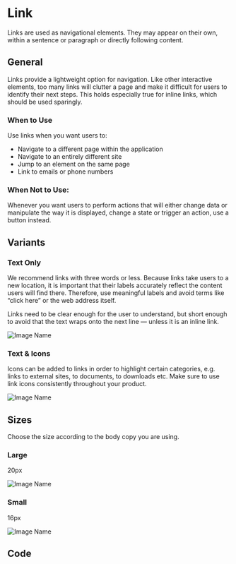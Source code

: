 # Link

Links are used as navigational elements. They may appear on their own, within a sentence or paragraph or directly following content.

## General

Links provide a lightweight option for navigation. Like other interactive elements, too many links will clutter a page and make it difficult for users to identify their next steps. This holds especially true for inline links, which should be used sparingly.

### When to Use

Use links when you want users to:

- Navigate to a different page within the application
- Navigate to an entirely different site
- Jump to an element on the same page
- Link to emails or phone numbers

### When Not to Use:

Whenever you want users to perform actions that will either change data or manipulate the way it is displayed, change a state or trigger an action, use a button instead.

## Variants

### Text Only

We recommend links with three words or less. Because links take users to a new location, it is important that their labels accurately reflect the content users will find there. Therefore, use meaningful labels and avoid terms like “click here” or the web address itself.

Links need to be clear enough for the user to understand, but short enough to avoid that the text wraps onto the next line — unless it is an inline link.

![Image Name](/assets/3_components/links/image-20200810095435628.png)

### Text & Icons

Icons can be added to links in order to highlight certain categories, e.g. links to external sites, to documents, to downloads etc. Make sure to use link icons consistently throughout your product.

![Image Name](/assets/3_components/links/image-20200810095443120.png)

## Sizes

Choose the size according to the body copy you are using.

### Large

20px

![Image Name](/assets/3_components/links/image-20200810095449927.png)

### Small

16px

![Image Name](/assets/3_components/links/image-20200810095443120.png)

## Code
